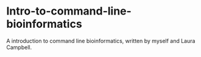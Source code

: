 # Intro-to-command-line-bioinformatics
A introduction to command line bioinformatics, written by myself and Laura Campbell.
